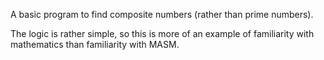 A basic program to find composite numbers (rather than prime numbers).

The logic is rather simple, so this is more of an example of familiarity with mathematics than familiarity with MASM.